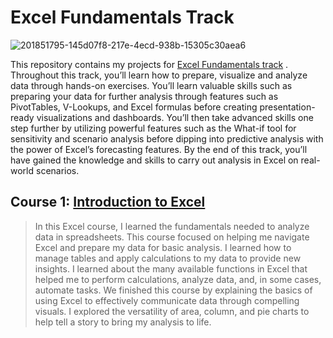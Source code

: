 # Excel Fundamentals Track

![201851795-145d07f8-217e-4ecd-938b-15305c30aea6](https://github.com/fatm2/Excel-Fundamentals-Track/assets/109034314/887e98b2-7b4d-44e0-bbeb-511b9719b2ec)


This repository contains my projects for [Excel Fundamentals track](https://app.datacamp.com/learn/skill-tracks/excel-fundamentals) . Throughout this track, you’ll learn how to prepare, visualize and analyze data through hands-on exercises. You’ll learn valuable skills such as preparing your data for further analysis through features such as PivotTables, V-Lookups, and Excel formulas before creating presentation-ready visualizations and dashboards.
You’ll then take advanced skills one step further by utilizing powerful features such as the What-if tool for sensitivity and scenario analysis before dipping into predictive analysis with the power of Excel’s forecasting features. By the end of this track, you’ll have gained the knowledge and skills to carry out analysis in Excel on real-world scenarios.


## Course  1: [Introduction to Excel](https://app.datacamp.com/learn/courses/introduction-to-excel.)


> In this Excel course, I learned the fundamentals needed to analyze data in spreadsheets. This course focused on helping me navigate Excel and prepare my data for basic analysis. I learned how to manage tables and apply calculations to my data to provide new insights.
I learned about the many available functions in Excel that helped me to perform calculations, analyze data, and, in some cases, automate tasks.
We finished this course by explaining the basics of using Excel to effectively communicate data through compelling visuals. I explored the versatility of area, column, and pie charts to help tell a story to bring my analysis to life.
